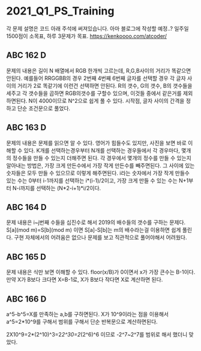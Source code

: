 # 2021_Q1_PS_Training

각 문제 설명은 코드 아래 주석에 써져있습니다. 아마 블로그에 작성할 예정..? 일주일 1500점이 소목표, 하루 3문제가 목표. 
https://kenkoooo.com/atcoder/

<h2> ABC 162 D</h2>

문제의 내용은 길이 N 배열에서 RGB 한개씩 고르는데, R,G,B사이의 거리가 똑같으면 안된다. 
예를들어 RRGGBB의 경우 2번째 4번째 6번째 글자를 선택할 경우 각 글자 사이의 거리가 2로 똑같기에 이런건 선택하면 안된다. 
R의 갯수, G의 갯수, B의 갯수들을 세주고 각 갯수들을 곱하면 RGB의갯수를 구할수 있으며, 이것들 중에서 같은거를 제외하면된다. 
N이 4000이므로 N^2으로 쉽게 풀 수 있다. 시작점, 글자 사이의 간격을 정하고 단순 조건문으로 풀었다. 

<h2> ABC 163 D</h2>

문제의 내용은 문제를 읽으면 알 수 있다. 영어가 힘들수도 있지만, 사진을 보면 바로 이해할 수 있다. 
K개를 선택하는경우부터 N개를 선택하는 경우들에서 각 경우마다, 몇개의 정수들을 만들 수 있는지 더해주면 된다. 
각 경우에서 몇개의 정수를 만들 수 있는지 알아내는 방법은, 가장 크게 만든수에서 가장 작게 만든수를 빼주면된다. 그 사이에 있는 숫자들은 모두 만들 수 있으므로 이렇게 해주면된다. 
i라는 숫자에서 가장 작게 만들수 있는 수는 0부터 i-1까지를 선택하는 i*(i-1)/2이고, 가장 크게 만들 수 있는 수는 N+1부터 N-i까지를 선택하는 (N*2-i+1)*i/2이다. 

<h2> ABC 164 D</h2>

문제 내용은 i~j번째 수들을 십진수로 해서 2019의 배수들의 갯수를 구하는 문제다. 
S[a](mod m)=S[b](mod m) 이면 S[a]-S[b]는 m의 배수라는걸 이용하면 쉽게 풀린다. 구현 자체에서의 어려움은 없으나 문제를 보고 직관적으로 풀어야해서 어려웠다. 

<h2> ABC 165 D</h2>

문제 내용은 식만 보면 이해할 수 있다. floor(x/B)가 0이면서 x가 가장 큰수는 B-1이다. 만약 X가 B보다 크다면 X=B-1로, X가 B보다 작다면 X로 계산하면 된다. 

<h2> ABC 166 D</h2>

a^5-b^5=X를 만족하는 a,b를 구하면된다. X가 10^9이라는 점을 이용해서 a^5=2*10^9를 구해서 범위를 구해서 단순 반복문으로 계산하면된다. 

2X10^9=2*(2^10)^3=2*2^30=2*(2^6)^6 이므로 -2^7~2^7를 범위로 해서 했더니 맞았다. 
